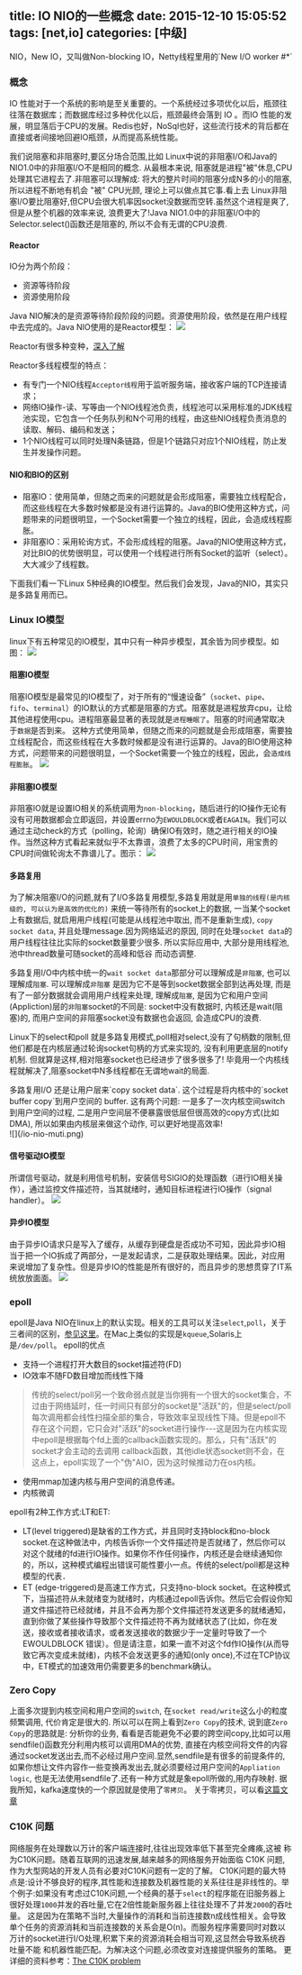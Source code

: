 title: IO NIO的一些概念
date: 2015-12-10 15:05:52
tags: [net,io]
categories: [中级]
---
<div class="tip">
NIO，New IO，又叫做Non-blocking IO，Netty线程里用的`New I/O worker #*`
</div>

### 概念
IO 性能对于一个系统的影响是至关重要的。一个系统经过多项优化以后，瓶颈往往落在数据库；而数据库经过多种优化以后，瓶颈最终会落到 IO 。而IO 性能的发展，明显落后于CPU的发展。Redis也好，NoSql也好，这些流行技术的背后都在直接或者间接地回避IO瓶颈，从而提高系统性能。

我们说阻塞和非阻塞时,要区分场合范围,比如 Linux中说的非阻塞I/O和Java的NIO1.0中的非阻塞I/O不是相同的概念. 从最根本来说, 阻塞就是进程"被"休息,CPU处理其它进程去了.非阻塞可以理解成: 将大的整片时间的阻塞分成N多的小的阻塞,所以进程不断地有机会 "被" CPU光顾, 理论上可以做点其它事.看上去 Linux非阻塞I/O要比阻塞好,但CPU会很大机率﻿因socket没数据﻿而空转.虽然这个进程是爽了, 但是从整个机器的效率来说, 浪费更大了!Java NIO1.0中的非阻塞I/O中的 Selector.select()函数还是阻塞的, 所以不会有无谓的CPU浪费.

#### Reactor
IO分为两个阶段：
- 资源等待阶段
- 资源使用阶段

Java NIO解决的是资源等待阶段阶段的问题。资源使用阶段，依然是在用户线程中去完成的。Java NIO使用的是Reactor模型：
![](/reactor.jpg)

Reactor有很多种变种，[深入了解](http://blog.csdn.net/heyutao007/article/details/45626235)

Reactor多线程模型的特点：
- 有专门一个NIO线程`Acceptor线程`用于监听服务端，接收客户端的TCP连接请求；
- 网络IO操作-读、写等由一个NIO线程池负责，线程池可以采用标准的JDK线程池实现，它包含一个任务队列和N个可用的线程，由这些NIO线程负责消息的读取、解码、编码和发送；
- 1个NIO线程可以同时处理N条链路，但是1个链路只对应1个NIO线程，防止发生并发操作问题。

#### NIO和BIO的区别
- 阻塞IO：使用简单，但随之而来的问题就是会形成阻塞，需要独立线程配合，而这些线程在大多数时候都是没有进行运算的。Java的BIO使用这种方式，问题带来的问题很明显，一个Socket需要一个独立的线程，因此，会造成线程膨胀。
- 非阻塞IO：采用轮询方式，不会形成线程的阻塞。Java的NIO使用这种方式，对比BIO的优势很明显，可以使用一个线程进行所有Socket的监听（select）。大大减少了线程数。

下面我们看一下Linux 5种经典的IO模型。然后我们会发现，Java的NIO，其实只是多路复用而已。

### Linux IO模型
linux下有五种常见的IO模型，其中只有一种异步模型，其余皆为同步模型。如图：
![](/io-nio-all.png)

#### 阻塞IO模型
阻塞IO模型是最常见的IO模型了，对于所有的“慢速设备”（`socket`、`pipe`、`fifo`、`terminal`）的IO默认的方式都是阻塞的方式。阻塞就是进程放弃cpu，让给其他进程使用cpu。进程阻塞最显著的表现就是`进程睡眠了`。阻塞的时间通常取决于`数据`是否到来。
这种方式使用简单，但随之而来的问题就是会形成阻塞，需要独立线程配合，而这些线程在大多数时候都是没有进行运算的。Java的BIO使用这种方式，问题带来的问题很明显，一个Socket需要一个独立的线程，因此，会`造成线程膨胀`。
![](/io-nio-block.png)

#### 非阻塞IO模型
非阻塞IO就是设置IO相关的系统调用为`non-blocking`，随后进行的IO操作无论有没有可用数据都会立即返回，并设置errno为`EWOULDBLOCK`或者`EAGAIN`。我们可以通过主动check的方式（polling，轮询）确保IO有效时，随之进行相关的IO操作。当然这种方式看起来就似乎不太靠谱，浪费了太多的CPU时间，用宝贵的CPU时间做轮询太不靠谱儿了。图示：
![](/io-nio-nonblocking.png)

#### 多路复用
为了解决阻塞I/O的问题,就有了I/O多路复用模型,多路复用就是用`单独的线程(是内核级的, 可以认为是高效的优化的)` 来统一等待所有的socket上的数据, 一当某个socket上有数据后, 就启用用户线程(可能是从线程池中取出, 而不是重新生成), `copy socket data`, 并且处理message.因为网络延迟的原因, 同时在处理`socket data`的用户线程往往比实际的socket数量要少很多. 所以实际应用中, 大部分是用线程池, 池中thread数量可随socket的高峰和低谷 而动态调整.

多路复用I/O中内核中统一﻿的`wait socket data`那部分可以理解成是`非阻塞`, 也可以理解成`阻塞`. 可以理解成`非阻塞﻿` 是因为它不是等到socket数据全部到达再处理, 而是有了一部分数据就会调用用户线程来处理, 理解成`阻塞`, 是因为它和用户空间(Appliction)层的`非阻塞`﻿socket的不同是: socket中没有数据时, 内核还是wait(阻塞)的, 而用户空间的非阻塞﻿socket没有数据也会返回, 会造成CPU的浪费.

Linux下的select和poll 就是多路复用模式,poll相对select,没有了句柄数的限制,但他们都是在内核层通过轮询socket句柄的方式来实现的, 没有利用更底层的notify机制. 但就算是这样,相对阻塞socket也已经﻿进步了很多很多了! 毕竟用一个内核线程就解决了,阻塞socket中N多线程都在无谓地wait的局面.

<div class="tip">
多路复用I/O﻿ 还是让用户层来`copy socket data`. 这个过程是将内核中的`socket buffer copy`到用户空间的 buffer. 这有两个问题: 一是多了一次内核空间switch到用户空间的过程, 二是用户空间层不便暴露很低层但很高效的copy方式(比如DMA), 所以如果由内核层来做这个动作, 可以更好地提高效率!
</div>
![](/io-nio-muti.png)

#### 信号驱动IO模型
所谓信号驱动，就是利用信号机制，安装信号SIGIO的处理函数（进行IO相关操作），通过监控文件描述符，当其就绪时，通知目标进程进行IO操作（signal handler）。
![](/io-nio-signal.png)

#### 异步IO模型
由于异步IO请求只是写入了缓存，从缓存到硬盘是否成功不可知，因此异步IO相当于把一个IO拆成了两部分，一是发起请求，二是获取处理结果。因此，对应用来说增加了复杂性。但是异步IO的性能是所有很好的，而且异步的思想贯穿了IT系统放放面面。
![](/io-nio-aio.png)

### epoll
epoll是Java NIO在linux上的默认实现。相关的工具可以关注`select`,`poll`，关于三者间的区别，[参见这里](http://www.cnblogs.com/Anker/p/3265058.html)。在Mac上类似的实现是`kqueue`,Solaris上是`/dev/poll`。
epoll的优点
- 支持一个进程打开大数目的socket描述符(FD)
- IO效率不随FD数目增加而线性下降
>传统的select/poll另一个致命弱点就是当你拥有一个很大的socket集合，不过由于网络延时，任一时间只有部分的socket是"活跃"的，但是select/poll每次调用都会线性扫描全部的集合，导致效率呈现线性下降。但是epoll不存在这个问题，它只会对"活跃"的socket进行操作---这是因为在内核实现中epoll是根据每个fd上面的callback函数实现的。那么，只有"活跃"的socket才会主动的去调用 callback函数，其他idle状态socket则不会，在这点上，epoll实现了一个"伪"AIO，因为这时候推动力在os内核。

- 使用mmap加速内核与用户空间的消息传递。
- 内核微调

epoll有2种工作方式:LT和ET:
- LT(level triggered)是缺省的工作方式，并且同时支持block和no-block socket.在这种做法中，内核告诉你一个文件描述符是否就绪了，然后你可以对这个就绪的fd进行IO操作。如果你不作任何操作，内核还是会继续通知你的，所以，这种模式编程出错误可能性要小一点。传统的select/poll都是这种模型的代表．
- ET (edge-triggered)是高速工作方式，只支持no-block socket。在这种模式下，当描述符从未就绪变为就绪时，内核通过epoll告诉你。然后它会假设你知道文件描述符已经就绪，并且不会再为那个文件描述符发送更多的就绪通知，直到你做了某些操作导致那个文件描述符不再为就绪状态了(比如，你在发送，接收或者接收请求，或者发送接收的数据少于一定量时导致了一个EWOULDBLOCK 错误）。但是请注意，如果一直不对这个fd作IO操作(从而导致它再次变成未就绪)，内核不会发送更多的通知(only once),不过在TCP协议中，ET模式的加速效用仍需要更多的benchmark确认。

### Zero Copy
上面多次提到内核空间和用户空间的`switch`, 在`socket read/write`这么小的粒度频繁调用, 代价肯定是很大的.
所以可以在网上看到`Zero Copy`的技术, 说到底`Zero Copy`的思路就是: 分析你的业务, 看看是否能避免不必要的跨空间copy,比如可以用 sendfile()函数充分利用内核可以调用DMA的优势, 直接在内核空间将文件的内容通过socket发送出去,而不必经过用户空间.显然,sendfile是有很多的前提条件的, 如果你想让文件内容作一些变换再发出去,就必须要经过用户空间的`Appliation logic`, 也是无法使用sendfile了.还有一种方式就是象epoll所做的,用内存映射. 据我所知，kafka速度快的一个原因就是使用了`零拷贝`。
关于零拷贝，可以看[这篇文章](http://my.oschina.net/cloudcoder/blog/299944)
### C10K 问题
网络服务在处理数以万计的客户端连接时,往往出现效率低下甚至完全瘫痪,这被 称为C10K问题。随着互联网的迅速发展,越来越多的网络服务开始面临 C10K 问题, 作为大型网站的开发人员有必要对C10K问题有一定的了解。
C10K问题的最大特点是:设计不够良好的程序,其性能和连接数及机器性能的关系往往是非线性的。举个例子:如果没有考虑过C10K问题,一个经典的基于`select`的程序能在旧服务器上很好处理`1000`并发的吞吐量,它在2倍性能新服务器上往往处理不了并发`2000`的吞吐量。
这是因为在策略不当时,大量操作的消耗和当前连接数n成线性相关。会导致单个任务的资源消耗和当前连接数的关系会是O(n)。而服务程序需要同时对数以万计的socket进行I/O处理,积累下来的资源消耗会相当可观,这显然会导致系统吞吐量不能 和机器性能匹配。为解决这个问题,必须改变对连接提供服务的策略。
更详细的资料参考：[The C10K problem ](http://www.kegel.com/c10k.html)
